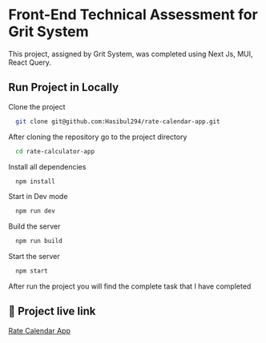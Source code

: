 # Front-End Technical Assessment for Grit System

This project, assigned by Grit System, was completed using Next Js, MUI, React Query.

## Run Project in Locally

Clone the project

```bash
  git clone git@github.com:Hasibul294/rate-calendar-app.git
```

After cloning the repository go to the project directory

```bash
  cd rate-calculator-app
```

Install all dependencies

```bash
  npm install
```

Start in Dev mode

```bash
  npm run dev
```

Build the server

```bash
  npm run build
```

Start the server

```bash
  npm start
```

After run the project you will find the complete task that I have completed

## 🔗 Project live link

[Rate Calendar App](https://rate-calculator-app.vercel.app/)
